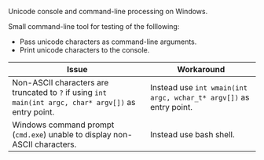 Unicode console and command-line processing on Windows.

Small command-line tool for testing of the folllowing:
* Pass unicode characters as command-line arguments.
* Print unicode characters to the console.

|         Issue             |       Workaround       |
|---------------------------|------------------------|
| Non-ASCII characters are truncated to `?` if using `int main(int argc, char* argv[])` as entry point. | Instead use `int wmain(int argc, wchar_t* argv[])` as entry point. |
| Windows command prompt (`cmd.exe`) unable to display non-ASCII characters. | Instead use bash shell. |

